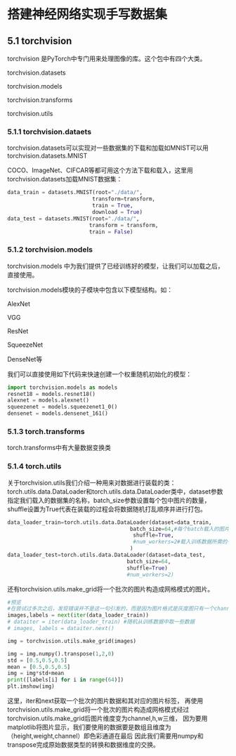 # 搭建神经网络实现手写数据集

## 5.1 torchvision
torchvision 是PyTorch中专门用来处理图像的库。这个包中有四个大类。

torchvision.datasets

torchvision.models

torchvision.transforms

torchvision.utils

### 5.1.1 torchvision.dataets
torchvision.datasets可以实现对一些数据集的下载和加载如MNIST可以用torchvision.datasets.MNIST

COCO、ImageNet、CIFCAR等都可用这个方法下载和载入，这里用torchvision.datasets加载MNIST数据集：

```python
data_train = datasets.MNIST(root="./data/",
                           transform=transform,
                           train = True,
                           download = True)
data_test = datasets.MNIST(root="./data/",
                          transform = transform,
                          train = False)
```

### 5.1.2 torchvision.models
torchvision.models 中为我们提供了已经训练好的模型，让我们可以加载之后，直接使用。

torchvision.models模块的子模块中包含以下模型结构。如：

AlexNet

VGG

ResNet

SqueezeNet

DenseNet等

我们可以直接使用如下代码来快速创建一个权重随机初始化的模型：

```python
import torchvision.models as models
resnet18 = models.resnet18()
alexnet = models.alexnet()
squeezenet = models.squeezenet1_0()
densenet = models.densenet_161()
```

### 5.1.3 torch.transforms

torch.transforms中有大量数据变换类

### 5.1.4 torch.utils
关于torchvision.utils我们介绍一种用来对数据进行装载的类：torch.utils.data.DataLoader和torch.utils.data.DataLoader类中，dataset参数指定我们载入的数据集的名称，batch_size参数设置每个包中图片的数量， shuffle设置为True代表在装载的过程会将数据随机打乱顺序并进行打包。

```python
data_loader_train=torch.utils.data.DataLoader(dataset=data_train,
                                       batch_size=64,#每个batch载入的图片数量，默认为1,这里设置为64
                                        shuffle=True,
                                        #num_workers=2#载入训练数据所需的子任务数
                                       )
data_loader_test=torch.utils.data.DataLoader(dataset=data_test,
                                      batch_size=64,
                                      shuffle=True)
                                      #num_workers=2)

```

还有torchvision.utils.make_grid将一个批次的图片构造成网格模式的图片。

```python
#预览
#在尝试过多次之后，发现错误并不是这一句引发的，而是因为图片格式是灰度图只有一个channel，需要变成RGB图才可以，所以将其中一行做了修改：
images,labels = next(iter(data_loader_train))
# dataiter = iter(data_loader_train) #随机从训练数据中取一些数据
# images, labels = dataiter.next()

img = torchvision.utils.make_grid(images)

img = img.numpy().transpose(1,2,0)
std = [0.5,0.5,0.5]
mean = [0.5,0.5,0.5]
img = img*std+mean
print([labels[i] for i in range(64)])
plt.imshow(img)

```

这里，iter和next获取一个批次的图片数据和其对应的图片标签， 再使用torchvision.utils.make_grid将一个批次的图片构造成网格模式经过torchvision.utils.make_grid后图片维度变为channel,h,w三维， 因为要用matplotlib将图片显示，我们要使用的数据要是数组且维度为（height,weight,channel）即色彩通道在最后 因此我们需要用numpy和transpose完成原始数据类型的转换和数据维度的交换。
